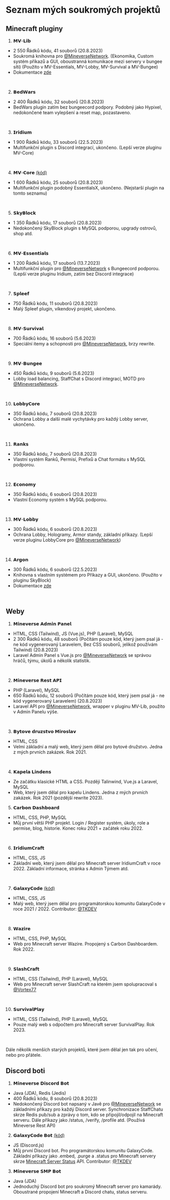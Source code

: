 # Seznam mých soukromých projektů

## Minecraft pluginy

1. 𝗠𝗩-𝗟𝗶𝗯
- 2 550 Řádků kódu, 41 souborů (20.8.2023)
- Soukromá knihovna pro [@MineverseNetwork](https://github.com/MineverseNetwork). (Ekonomika, Custom systém příkazů a GUI, oboustranná komunikace mezi servery v bungee síti) (Použito v MV-Essentials, MV-Lobby, MV-Survival a MV-Bungee)
- Dokumentace [zde](https://devdocs.mineverse.cz/)
<br>

2. 𝗕𝗲𝗱𝗪𝗮𝗿𝘀
- 2 400 Řádků kódu, 32 souborů (20.8.2023)
- BedWars plugin zatím bez bungeecord podpory. Podobný jako Hypixel, nedokončené team vylepšení a reset map, pozastaveno.
<br>

3. 𝗜𝗿𝗶𝗱𝗶𝘂𝗺
- 1 900 Řádků kódu, 33 souborů (22.5.2023)
- Multifunkční plugin s Discord integrací, ukončeno. (Lepší verze pluginu MV-Core)
<br>

4. 𝗠𝗩-𝗖𝗼𝗿𝗲 [(kód)](https://github.com/Marek-p77/MV-Core)
- 1 600 Řádků kódu, 25 souborů (20.8.2023)
- Multifunkční plugin podobný EssentialsX, ukončeno. (Nejstarší plugin na tomto seznamu)
<br>

5. 𝗦𝗸𝘆𝗕𝗹𝗼𝗰𝗸
- 1 350 Řádků kódu, 17 souborů (20.8.2023)
- Nedokončený SkyBlock plugin s MySQL podporou, upgrady ostrovů, shop atd.
<br>

6. 𝗠𝗩-𝗘𝘀𝘀𝗲𝗻𝘁𝗶𝗮𝗹𝘀
- 1 200 Řádků kódu, 17 souborů (13.7.2023)
- Multifunkční plugin pro [@MineverseNetwork](https://github.com/MineverseNetwork) s Bungeecord podporou. (Lepší verze pluginu Iridium, zatím bez Discord integrace)
<br>

7. 𝗦𝗽𝗹𝗲𝗲𝗳
- 750 Řádků kódu, 11 souborů (20.8.2023)
- Malý Spleef plugin, víkendový projekt, ukončeno.
<br>

8. 𝗠𝗩-𝗦𝘂𝗿𝘃𝗶𝘃𝗮𝗹
- 700 Řádků kódu, 16 souborů (5.6.2023)
- Speciální itemy a schopnosti pro [@MineverseNetwork](https://github.com/MineverseNetwork), brzy rewrite.
<br>

9. 𝗠𝗩-𝗕𝘂𝗻𝗴𝗲𝗲
- 450 Řádků kódu, 9 souborů (5.6.2023)
- Lobby load balancing, StaffChat s Discord integrací, MOTD pro [@MineverseNetwork](https://github.com/MineverseNetwork).
<br>

10. 𝗟𝗼𝗯𝗯𝘆𝗖𝗼𝗿𝗲
- 350 Řádků kódu, 7 souborů (20.8.2023)
- Ochrana Lobby a další malé vychytávky pro každý Lobby server, ukončeno.
<br>

11. 𝗥𝗮𝗻𝗸𝘀
- 350 Řádků kódu, 7 souborů (20.8.2023)
- Vlastní systém Ranků, Permisí, Prefixů a Chat formátu s MySQL podporou.
<br>

12. 𝗘𝗰𝗼𝗻𝗼𝗺𝘆
- 350 Řádků kódu, 6 souborů (20.8.2023)
- Vlastní Economy systém s MySQL podporou.
<br>

13. 𝗠𝗩-𝗟𝗼𝗯𝗯𝘆
- 300 Řádků kódu, 6 souborů (20.8.2023)
- Ochrana Lobby, Hologramy, Armor standy, základní příkazy. (Lepší verze pluginu LobbyCore pro [@MineverseNetwork](https://github.com/MineverseNetwork))
<br>

14. 𝗔𝗿𝗴𝗼𝗻
- 300 Řádků kódu, 6 souborů (22.5.2023)
- Knihovna s vlastním systémem pro Příkazy a GUI, ukončeno. (Použito v pluginu SkyBlock)
- Dokumentace [zde](https://marek-p.gitbook.io/argon/)
<br>

 ## Weby

1. 𝗠𝗶𝗻𝗲𝘃𝗲𝗿𝘀𝗲 𝗔𝗱𝗺𝗶𝗻 𝗣𝗮𝗻𝗲𝗹
- HTML, CSS (Tailwind), JS (Vue.js), PHP (Laravel), MySQL
- 2 300 Řádků kódu, 48 souborů (Počítám pouze kód, který jsem psal já - ne kód vygenerovaný Laravelem, Bez CSS souborů, jelikož používám Tailwind) (20.8.2023)
- Laravel Admin Panel s Vue.js pro [@MineverseNetwork](https://github.com/MineverseNetwork) se správou hráčů, týmu, úkolů a několik statistik.
<br>

2. 𝗠𝗶𝗻𝗲𝘃𝗲𝗿𝘀𝗲 𝗥𝗲𝘀𝘁 𝗔𝗣𝗜
- PHP (Laravel), MySQL
- 650 Řádků kódu, 12 souborů (Počítám pouze kód, který jsem psal já - ne kód vygenerovaný Laravelem) (20.8.2023)
- Laravel API pro [@MineverseNetwork](https://github.com/MineverseNetwork), wrapper v pluginu MV-Lib, použito v Admin Panelu výše.
<br>

3. 𝗕𝘆𝘁𝗼𝘃𝗲 𝗱𝗿𝘂𝘇𝘀𝘁𝘃𝗼 𝗠𝗶𝗿𝗼𝘀𝗹𝗮𝘃
- HTML, CSS
- Velmi základní a malý web, který jsem dělal pro bytové družstvo. Jedna z mých prvních zakázek. Rok 2021.
<br>

4. 𝗞𝗮𝗽𝗲𝗹𝗮 𝗟𝗶𝗻𝗱𝗲𝗻𝘀
- Ze začátku klasické HTML a CSS. Později Talinwind, Vue.js a Laravel, MySQL
- Web, který jsem dělal pro kapelu Lindens. Jedna z mých prvních zakázek. Rok 2021 (pozdější rewrite 2023).

5. 𝗖𝗮𝗿𝗯𝗼𝗻 𝗗𝗮𝘀𝗵𝗯𝗼𝗮𝗿𝗱
- HTML, CSS, PHP, MySQL
- Můj první větší PHP projekt. Login / Register systém, úkoly, role a permise, blog, historie. Konec roku 2021 + začátek roku 2022.
<br>

6. 𝗜𝗿𝗶𝗱𝗶𝘂𝗺𝗖𝗿𝗮𝗳𝘁
- HTML, CSS, JS
- Základní web, který jsem dělal pro Minecraft server IridiumCraft v roce 2022. Základní informace, stránka s Admin Týmem atd.
<br>

7. 𝗚𝗮𝗹𝗮𝘅𝘆𝗖𝗼𝗱𝗲 [(kód)](https://github.com/Marek-p77/GalaxyWebsite)
- HTML, CSS, JS
- Malý web, který jsem dělal pro programátorskou komunitu GalaxyCode v roce 2021 / 2022. Contributor: [@TKDEV](https://github.com/tomasKubicek)
<br>

8. 𝗪𝗮𝘇𝗶𝗿𝗲
- HTML, CSS, PHP, MySQL
- Web pro Minecraft server Wazire. Propojený s Carbon Dashboardem. Rok 2022.
<br>

9. 𝗦𝗹𝗮𝘀𝗵𝗖𝗿𝗮𝗳𝘁
- HTML, CSS (Tailwind), PHP (Laravel), MySQL
- Web pro Minecraft server SlashCraft na kterém jsem spolupracoval s [@Vortex77](https://github.com/Vortex77Dev)
<br>

10. 𝗦𝘂𝗿𝘃𝗶𝘃𝗮𝗹𝗣𝗹𝗮𝘆
- HTML, CSS (Tailwind), PHP (Laravel), MySQL
- Pouze malý web s odpočtem pro Minecraft server SurvivalPlay. Rok 2023.
<br>

Dále několik menších starých projektů, které jsem dělal jen tak pro učení, nebo pro přátele.

## Discord boti

1. 𝗠𝗶𝗻𝗲𝘃𝗲𝗿𝘀𝗲 𝗗𝗶𝘀𝗰𝗼𝗿𝗱 𝗕𝗼𝘁
- Java (JDA), Redis (Jedis)
- 400 Řádků kódu, 8 souborů (20.8.2023)
- Nedokončený Discord bot napsaný v Javě pro [@MineverseNetwork](https://github.com/MineverseNetwork) se základními příkazy pro každý Discord server. Synchronizace StaffChatu skrze Redis pub/sub a zprávy o tom, kdo se připojil/odpojil na Minecraft serveru. Dále příkazy jako /status, /verify, /profile atd. (Používá Mineverse Rest API)

2. 𝗚𝗮𝗹𝗮𝘅𝘆𝗖𝗼𝗱𝗲 𝗕𝗼𝘁 [(kód)](https://github.com/Marek-p77/GalaxyCode-Discord-Bot-OLD)
- JS (Discord.js)
- Můj první Discord bot. Pro programátorskou komunitu GalaxyCode. Základní příkazy jako .embed, .purge a .status pro Minecraft servery skrze [Minecraft Server Status](https://mcsrvstat.us/) API. Contributor: [@TKDEV](https://github.com/tomasKubicek)

3. 𝗠𝗶𝗻𝗲𝘃𝗲𝗿𝘀𝗲 𝗦𝗠𝗣 𝗕𝗼𝘁
- Java (JDA)
- Jednoduchý Discord bot pro soukromý Minecraft server pro kamarády. Oboustrané propojení Minecraft a Discord chatu, status serveru. 



